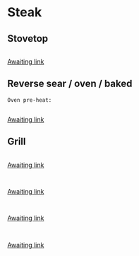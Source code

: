 # Steak

## Stovetop
```

```
[Awaiting link](url)


## Reverse sear / oven / baked
```
Oven pre-heat:


```
[Awaiting link](url)


## Grill
```

```
[Awaiting link](url)


## 
```

```
[Awaiting link](url)


## 
```

```
[Awaiting link](url)


## 
```

```
[Awaiting link](url)


## 
```

```
